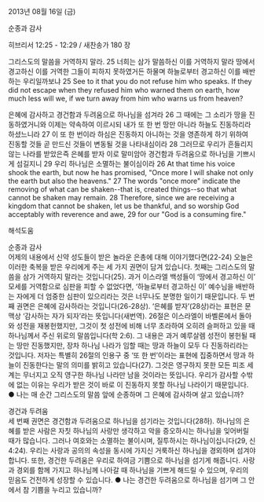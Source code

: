 2013년 08월 16일 (금)

순종과 감사



히브리서 12:25 - 12:29 / 새찬송가 180 장


그리스도의 말씀을 거역하지 말라.
25 너희는 삼가 말씀하신 이를 거역하지 말라 땅에서 경고하신 이를 거역한 그들이 피하지 못하였거든 하물며 하늘로부터 경고하신 이를 배반하는 우리일까보냐
25 See to it that you do not refuse him who speaks. If they did not escape when they refused him who warned them on earth, how much less will we, if we turn away from him who warns us from heaven?   

은혜에 감사하고 경건함과 두려움으로 하나님을 섬겨라
26 그 때에는 그 소리가 땅을 진동하였거니와 이제는 약속하여 이르시되 내가 또 한 번 땅만 아니라 하늘도 진동하리라 하셨느니라 27 이 또 한 번이라 하심은 진동하지 아니하는 것을 영존하게 하기 위하여 진동할 것들 곧 만드신 것들이 변동될 것을 나타내심이라 28 그러므로 우리가 흔들리지 않는 나라를 받았은즉 은혜를 받자 이로 말미암아 경건함과 두려움으로 하나님을 기쁘시게 섬길지니 29 우리 하나님은 소멸하는 불이심이라 
26 At that time his voice shook the earth, but now he has promised, "Once more I will shake not only the earth but also the heavens."  27 The words "once more" indicate the removing of what can be shaken--that is, created things--so that what cannot be shaken may remain. 28 Therefore, since we are receiving a kingdom that cannot be shaken, let us be thankful, and so worship God acceptably with reverence and awe, 29 for our "God is a consuming fire."

해석도움





순종과 감사  
어제의 내용에서 신약 성도들이 받은 놀라운 은총에 대해 이야기했다면(22-24) 오늘은 이러한 축복을 받은 우리에게 주는 세 가지 권면이 담겨 있습니다. 첫째는 그리스도의 말씀을 삼가 거역하지 말라는 것입니다(25). 과거 이스라엘 백성들이 ‘땅에서 경고하신 이’ 모세를 거역함으로 심판을 피할 수 없었다면, ‘하늘로부터 경고하신 이’ 예수님을 배반하는 자에게 더 엄중한 심판이 있으리라는 것은 너무나도 분명한 일이기 때문입니다. 두 번째 권면은 은혜에 감사하라는 것입니다(26-28상). ‘은혜를 받자’(28상)라는 표현은 문맥상 ‘감사하는 자가 되자’라는 뜻입니다(새번역). 26절은 이스라엘이 바벨론에서 돌아와 성전을 재봉헌했지만, 그것이 첫 성전에 비해 너무 초라하여 오히려 슬퍼하고 있을 때 하나님께서 주신 위로의 말씀입니다(학 2:6). 그 내용은 과거 예루살렘 성전이 봉헌될 때는 땅만 진동했지만, 장차 하나님 나라가 임할 때는 땅과 하늘이 모두 다 진동하리라는 것입니다. 저자는 특별히 26절의 인용구 중 ‘또 한 번’이라는 표현에 집중하면서 땅과 하늘이 진동한다는 말의 의미를 밝히고 있습니다(27). 그것은 영구하지 못한 모든 피조 세계는 무너지고 오직 영구한 하나님 나라만 남을 것이라는 뜻입니다. 우리가 감사할 수밖에 없는 이유는 우리가 받은 것이 바로 이 진동하지 못할 하나님 나라이기 때문입니다.  
● 나는 매 순간 그리스도의 말씀 앞에 순종하며 그 은혜에 감사하며 살고 있습니까? 

경건과 두려움  
세 번째 권면은 경건함과 두려움으로 하나님을 섬기라는 것입니다(28하). 하나님의 은혜를 받은 사람은 자칫 하나님의 사랑만 생각하고 악을 증오하시는 하나님을 잊어버릴 때가 많습니다. 그러나 여호와는 소멸하는 불이시며, 질투하시는 하나님이십니다(29, 신 4:24). 우리는 사랑과 공의의 속성을 동시에 가지신 거룩하신 하나님을 경외하며 섬겨야 합니다. 또한, 경건한 두려움은 우리로 하여금 기쁨으로 하나님을 섬기게 해줍니다. 사랑과 경외를 함께 가지고 하나님께 나아갈 때 하나님을 기쁘게 해드릴 수 있으며, 우리의 믿음도 건전하게 성장할 수 있습니다. 
● 나는 경건한 두려움으로 하나님을 섬기며 그 안에서 참 기쁨을 누리고 있습니까?